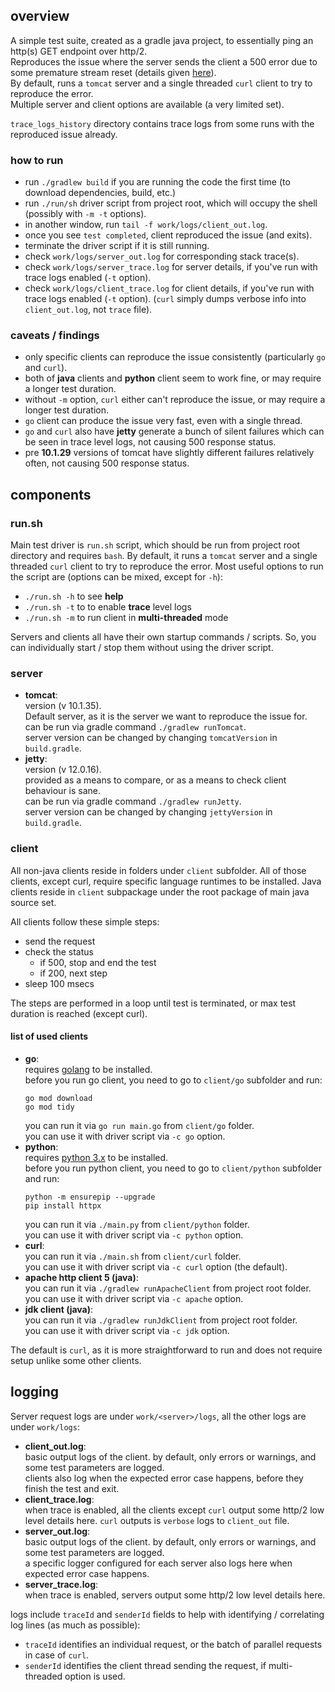 ## overview

A simple test suite, created as a gradle java project, to essentially ping an http(s) GET endpoint over http/2.  
Reproduces the issue where the server sends the client a 500 error due to some premature stream reset (details given [here](issue_description.md)).  
By default, runs a `tomcat` server and a single threaded `curl` client to try to reproduce the error.  
Multiple server and client options are available (a very limited set).  

`trace_logs_history` directory contains trace logs from some runs with the reproduced issue already.

### how to run

- run `./gradlew build` if you are running the code the first time (to download dependencies, build, etc.)
- run `./run/sh` driver script from project root, which will occupy the shell (possibly with `-m -t` options).
- in another window, run `tail -f work/logs/client_out.log`.
- once you see `test completed`, client reproduced the issue (and exits).
- terminate the driver script if it is still running.
- check `work/logs/server_out.log` for corresponding stack trace(s).
- check `work/logs/server_trace.log` for server details, if you've run with trace logs enabled (`-t` option).
- check `work/logs/client_trace.log` for client details, if you've run with trace logs enabled (`-t` option).
  (`curl` simply dumps verbose info into `client_out.log`, not `trace` file).

### caveats / findings

- only specific clients can reproduce the issue consistently (particularly `go` and `curl`).
- both of **java** clients and **python** client seem to work fine, or may require a longer test duration.
- without `-m` option, `curl` either can't reproduce the issue, or may require a longer test duration.
- `go` client can produce the issue very fast, even with a single thread.
- `go` and `curl` also have **jetty** generate a bunch of silent failures which can be seen in trace level logs, not causing 500 response status.
- pre **10.1.29** versions of tomcat have slightly different failures relatively often, not causing 500 response status.

## components

### run.sh

Main test driver is `run.sh` script, which should be run from project root directory and requires `bash`.
By default, it runs a `tomcat` server and a single threaded `curl` client to try to reproduce the error.
Most useful options to run the script are (options can be mixed, except for `-h`):
- `./run.sh -h` to see **help**
- `./run.sh -t` to to enable **trace** level logs
- `./run.sh -m` to run client in **multi-threaded** mode

Servers and clients all have their own startup commands / scripts. 
So, you can individually start / stop them without using the driver script.

### server

- **tomcat**:  
  version (v 10.1.35).  
  Default server, as it is the server we want to reproduce the issue for.  
  can be run via gradle command `./gradlew runTomcat`.  
  server version can be changed by changing `tomcatVersion` in `build.gradle`.
- **jetty**:  
  version (v 12.0.16).  
  provided as a means to compare, or as a means to check client behaviour is sane.  
  can be run via gradle command `./gradlew runJetty`.  
  server version can be changed by changing `jettyVersion` in `build.gradle`.

### client

All non-java clients reside in folders under `client` subfolder. 
All of those clients, except curl, require specific language runtimes to be installed.
Java clients reside in `client` subpackage under the root package of main java source set.

All clients follow these simple steps:
- send the request
- check the status 
  - if 500, stop and end the test
  - if 200, next step
- sleep 100 msecs

The steps are performed in a loop until test is terminated, or max test duration is reached (except curl).

#### list of used clients
- **go**:   
  requires [golang](https://go.dev/doc/install) to be installed.  
  before you run go client, you need to go to `client/go` subfolder and run:
  ```
  go mod download
  go mod tidy
  ```
  you can run it via `go run main.go` from `client/go` folder.  
  you can use it with driver script via `-c go` option.
- **python**:   
  requires [python 3.x](https://www.python.org/downloads/) to be installed.  
  before you run python client, you need to go to `client/python` subfolder and run:
  ```
  python -m ensurepip --upgrade
  pip install httpx
  ```
  you can run it via `./main.py` from `client/python` folder.  
  you can use it with driver script via `-c python` option.
- **curl**:   
  you can run it via `./main.sh` from `client/curl` folder.  
  you can use it with driver script via `-c curl` option (the default).
- **apache http client 5 (java)**:  
  you can run it via `./gradlew runApacheClient` from project root folder.  
  you can use it with driver script via `-c apache` option.
- **jdk client (java)**:  
  you can run it via `./gradlew runJdkClient` from project root folder.  
  you can use it with driver script via `-c jdk` option.

The default is `curl`, as it is more straightforward to run and does not require setup unlike some other clients.

## logging

Server request logs are under `work/<server>/logs`, all the other logs are under `work/logs`:
- **client_out.log**:  
  basic output logs of the client. by default, only errors or warnings, and some test parameters are logged.  
  clients also log when the expected error case happens, before they finish the test and exit.
- **client_trace.log**:  
  when trace is enabled, all the clients except `curl` output some http/2 low level details here.
  `curl` outputs is `verbose` logs to `client_out` file.
- **server_out.log**:  
  basic output logs of the client. by default, only errors or warnings, and some test parameters are logged.  
  a specific logger configured for each server also logs here when expected error case happens.
- **server_trace.log**:  
  when trace is enabled, servers output some http/2 low level details here.

logs include `traceId` and `senderId` fields to help with identifying / correlating log lines (as much as possible):
- `traceId` identifies an individual request, or the batch of parallel requests in case of `curl`.
- `senderId` identifies the client thread sending the request, if multi-threaded option is used.

